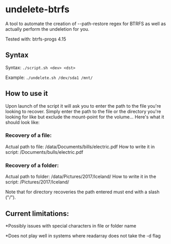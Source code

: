 # undelete-btrfs
A tool to automate the creation of --path-restore regex for BTRFS as well as actually perform the undeletion for you.

Tested with: btrfs-progs 4.15

## Syntax
Syntax: ```./script.sh <dev> <dst>```

Example: ```./undelete.sh /dev/sda1 /mnt/```


## How to use it
Upon launch of the script it will ask you to enter the path to the file you're looking to recover. Simply enter the path to the file or the directory you're looking for like but exclude the mount-point for the volume... Here's what it should look like:

### Recovery of a file:
Actual path to file: /data/Documents/bills/electric.pdf
How to write it in script: /Documents/bulls/electric.pdf

### Recovery of a folder:
Actual path to folder: /data/Pictures/2017/Iceland/
How to write it in the script: /Pictures/2017/Iceland/

Note that for directory recoveries the path entered must end with a slash ("/").


## Current limitations: 
*Possibly issues with special characters in file or folder name

*Does not play well in systems where readarray does not take the -d flag
